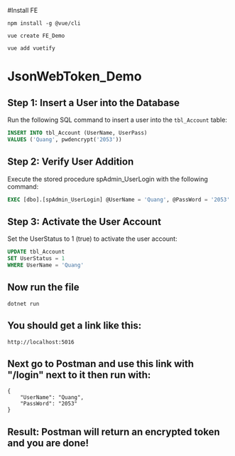 #Install FE
```
npm install -g @vue/cli

vue create FE_Demo

vue add vuetify
```

# JsonWebToken_Demo

## Step 1: Insert a User into the Database

Run the following SQL command to insert a user into the `tbl_Account` table:

```sql
INSERT INTO tbl_Account (UserName, UserPass)
VALUES ('Quang', pwdencrypt('2053'))
```

## Step 2: Verify User Addition

Execute the stored procedure spAdmin_UserLogin with the following command:

```sql
EXEC [dbo].[spAdmin_UserLogin] @UserName = 'Quang', @PassWord = '2053'
```

## Step 3: Activate the User Account

Set the UserStatus to 1 (true) to activate the user account:

```sql
UPDATE tbl_Account
SET UserStatus = 1
WHERE UserName = 'Quang'
```

## Now run the file
```code
dotnet run
```

## You should get a link like this:
```code
http://localhost:5016
```
## Next go to Postman and use this link with "/login" next to it then run with:
```code
{
    "UserName": "Quang",
    "PassWord": "2053"
}
```
## Result: Postman will return an encrypted token and you are done!




